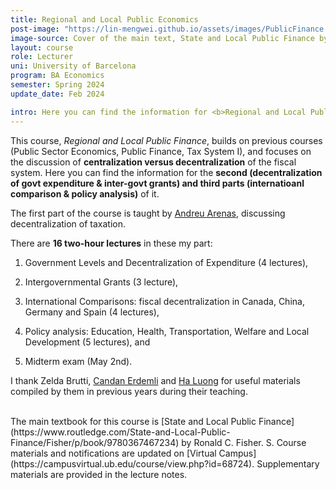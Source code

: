```yaml
---
title: Regional and Local Public Economics
post-image: "https://lin-mengwei.github.io/assets/images/PublicFinance.png"
image-source: Cover of the main text, State and Local Public Finance by Ronald Fisher. 
layout: course
role: Lecturer
uni: University of Barcelona
program: BA Economics 
semester: Spring 2024
update_date: Feb 2024

intro: Here you can find the information for <b>Regional and Local Public Finance</b> taught in Spring, 2024. This is a compulsory course for third-year undergraduate Economics majors at the University of Barcelona.
---
```



This course, *Regional and Local Public Finance*, builds on previous courses (Public Sector Economics, Public Finance, Tax System I), and focuses on the discussion of <b>centralization versus decentralization</b> of the fiscal system. Here you can find the information for the <b>second (decentralization of govt expenditure & inter-govt grants) and third parts (internatioanl comparison & policy analysis)</b> of it. 

The first part of the course is taught by [Andreu Arenas](https://sites.google.com/site/andreuarenasweb/home), discussing decentralization of taxation. 

There are **16 two-hour lectures** in these my part:

1. Government Levels and Decentralization of Expenditure (4 lectures), 

2. Intergovernmental Grants (3 lecture), 

3. International Comparisons: fiscal decentralization in Canada, China, Germany and Spain (4 lectures),

4. Policy analysis: Education, Health, Transportation, Welfare and Local Development (5 lectures), and

5. Midterm exam (May 2nd).

I thank Zelda Brutti, [Candan Erdemli](https://candanerdemli.com/) and [Ha Luong](https://haluong.weebly.com/) for useful materials compiled by them in previous years during their teaching.


<br>
The main textbook for this course is [State and Local Public Finance](https://www.routledge.com/State-and-Local-Public-Finance/Fisher/p/book/9780367467234) by Ronald C. Fisher. S. Course materials and notifications are updated on [Virtual Campus](https://campusvirtual.ub.edu/course/view.php?id=68724). Supplementary materials are provided in the lecture notes.
